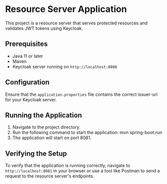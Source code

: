 # Resource Server Application

This project is a resource server that serves protected resources and validates JWT tokens using Keycloak.

## Prerequisites

- Java 11 or later
- Maven
- Keycloak server running on `http://localhost:8080`

## Configuration

Ensure that the `application.properties` file contains the correct issuer-uri for your Keycloak server.

## Running the Application

1. Navigate to the project directory.
2. Run the following command to start the application:
    mvn spring-boot:run
3. The application will start on port 8081.

## Verifying the Setup

To verify that the application is running correctly, navigate to `http://localhost:8081` in your browser or use a tool like Postman to send a request to the resource server's endpoints.
